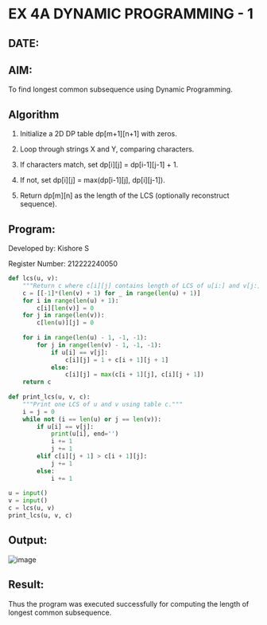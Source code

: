 # EX 4A DYNAMIC PROGRAMMING - 1
## DATE:
## AIM:
To find longest common subsequence using Dynamic Programming.



## Algorithm
1. Initialize a 2D DP table dp[m+1][n+1] with zeros.

2. Loop through strings X and Y, comparing characters.

3. If characters match, set dp[i][j] = dp[i-1][j-1] + 1.

4. If not, set dp[i][j] = max(dp[i-1][j], dp[i][j-1]).

5. Return dp[m][n] as the length of the LCS (optionally reconstruct sequence). 

## Program:

Developed by: Kishore S

Register Number:  212222240050

```python
def lcs(u, v):
    """Return c where c[i][j] contains length of LCS of u[i:] and v[j:]."""
    c = [[-1]*(len(v) + 1) for _ in range(len(u) + 1)]
    for i in range(len(u) + 1):
        c[i][len(v)] = 0
    for j in range(len(v)):
        c[len(u)][j] = 0
 
    for i in range(len(u) - 1, -1, -1):
        for j in range(len(v) - 1, -1, -1):
            if u[i] == v[j]:
                c[i][j] = 1 + c[i + 1][j + 1]
            else:
                c[i][j] = max(c[i + 1][j], c[i][j + 1])
    return c
 
def print_lcs(u, v, c):
    """Print one LCS of u and v using table c."""
    i = j = 0
    while not (i == len(u) or j == len(v)):
        if u[i] == v[j]:
            print(u[i], end='')
            i += 1
            j += 1
        elif c[i][j + 1] > c[i + 1][j]:
            j += 1
        else:
            i += 1
 
u = input()
v = input()
c = lcs(u, v)
print_lcs(u, v, c)

```

## Output:
![image](https://github.com/user-attachments/assets/508bbd87-6284-4507-952d-b462ffa67598)



## Result:
Thus the program was executed successfully for computing the length of longest common subsequence.
